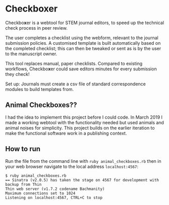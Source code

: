 # Checkbo**x**er

Checkbo**x**er is a webtool for STEM journal editors, to speed up the technical check process in peer review.

The user completes a checklist using the webform, relevant to the journal submission policies.  A customised template is built automatically based on the completed checklist; this can then be tweaked or sent as is by the user to the manuscript owner.

This tool replaces manual, paper checklists.  Compared to existing workflows, Checkbo**x**er could save editors minutes for every submission they check!

Set up: Journals must create a csv file of standard correspondence modules to build templates from.


## Animal Checkboxes??

I had the idea to implement this project before I could code.  In March 2019 I made a working webtool with the functionality needed but used animals and animal noises for simplicity.  This project builds on the earlier iteration to make the functional software work in a publishing context.

## How to run

Run the file from the command line with `ruby animal_checkboxes.rb` then in your web browser navigate to the local address `localhost:4567`:

```shell
$ ruby animal_checkboxes.rb
== Sinatra (v2.0.5) has taken the stage on 4567 for development with backup from Thin
Thin web server (v1.7.2 codename Bachmanity)
Maximum connections set to 1024
Listening on localhost:4567, CTRL+C to stop
```
